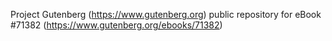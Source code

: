 Project Gutenberg (https://www.gutenberg.org) public repository
for eBook #71382 (https://www.gutenberg.org/ebooks/71382)
